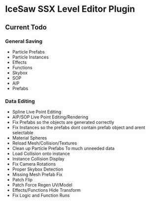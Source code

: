# IceSaw SSX Level Editor Plugin
 
## Current Todo
 
### General Saving
 - Particle Prefabs
 - Particle Instances
 - Effects
 - Functions
 - Skybox
 - SOP
 - AIP
 - Prefabs
 
 ### Data Editing
 - Spline Live Point Editing
 - AIP/SOP Live Point Editing/Rendering
 - Fix Prefabs so the objects are generated correctly
 - Fix Instances so the prefabs dont contain prefab object and arent selectable
 - Material Spheres
 - Reload Mesh/Collision/Textures
 - Clean up Particle Prefabs To much unneeded data
 - Load Collision onto instance
 - Instance Collision Display
 - Fix Camera Rotations
 - Proper Skybox Detection
 - Missing Mesh Prefab Fix
 - Patch Flip
 - Patch Force Regen UV/Model
 - Effects/Functions Hide Transform
 - Fix Logic and Function Runs 